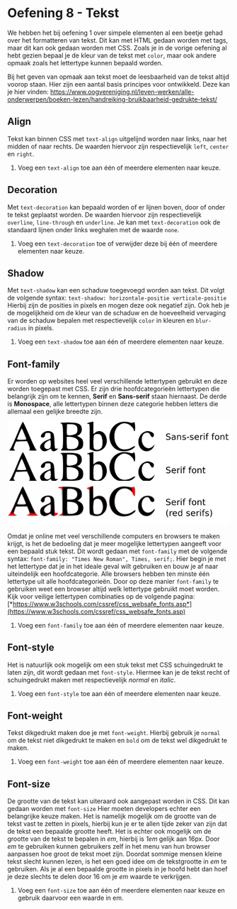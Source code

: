 # Oefening 8 - Tekst

We hebben het bij oefening 1 over simpele elementen al een beetje gehad over het formatteren van tekst. Dit kan met HTML gedaan worden met tags, maar dit kan ook gedaan worden met CSS. Zoals je in de vorige oefening al hebt gezien bepaal je de kleur van de tekst met `color`, maar ook andere opmaak zoals het lettertype kunnen bepaald worden.

Bij het geven van opmaak aan tekst moet de leesbaarheid van de tekst altijd voorop staan. Hier zijn een aantal basis principes voor ontwikkeld. Deze kan je hier vinden: <https://www.oogvereniging.nl/leven-werken/alle-onderwerpen/boeken-lezen/handreiking-bruikbaarheid-gedrukte-tekst/>

## Align

Tekst kan binnen CSS met `text-align` uitgelijnd worden naar links, naar het midden of naar rechts. De waarden hiervoor zijn respectievelijk `left`, `center` en `right`.

1.  Voeg een `text-align` toe aan één of meerdere elementen naar keuze.

## Decoration

Met `text-decoration` kan bepaald worden of er lijnen boven, door of onder te tekst geplaatst worden. De waarden hiervoor zijn respectievelijk `overline`, `line-through` en `underline`. Je kan met `text-decoration` ook de standaard lijnen onder links weghalen met de waarde `none`.

1.  Voeg een `text-decoration` toe of verwijder deze bij één of meerdere elementen naar keuze.

## Shadow

Met `text-shadow` kan een schaduw toegevoegd worden aan tekst. Dit volgt de volgende syntax: `text-shadow: horizontale-positie verticale-positie` Hierbij zijn de posities in pixels en mogen deze ook negatief zijn. Ook heb je de mogelijkheid om de kleur van de schaduw en de hoeveelheid vervaging van de schaduw bepalen met respectievelijk `color` in kleuren en `blur-radius` in pixels.

1.  Voeg een `text-shadow` toe aan één of meerdere elementen naar keuze.

## Font-family

Er worden op websites heel veel verschillende lettertypen gebruikt en deze worden toegepast met CSS. Er zijn drie hoofdcategorieën lettertypen die belangrijk zijn om te kennen, **Serif** en **Sans-serif** staan hiernaast. De derde is **Monospace**, alle lettertypen binnen deze categorie hebben letters die allemaal een gelijke breedte zijn.

![Image result for serif sans serif](../assets/image12.png)

Omdat je online met veel verschillende computers en browsers te maken krijgt, is het de bedoeling dat je meer mogelijke lettertypen aangeeft voor een bepaald stuk tekst. Dit wordt gedaan met `font-family` met de volgende syntax: `font-family: "Times New Roman", Times, serif;`. Hier begin je met het lettertype dat je in het ideale geval wilt gebruiken en bouw je af naar uiteindelijk een hoofdcategorie. Alle browsers hebben ten minste één lettertype uit alle hoofdcategorieën. Door op deze manier `font-family` te gebruiken weet een browser altijd welk lettertype gebruikt moet worden. Kijk voor veilige lettertypen combinaties op de volgende pagina: [*https://www.w3schools.com/cssref/css_websafe_fonts.asp*](https://www.w3schools.com/cssref/css_websafe_fonts.asp)

1.  Voeg een `font-family` toe aan één of meerdere elementen naar keuze.

## Font-style

Het is natuurlijk ook mogelijk om een stuk tekst met CSS schuingedrukt te laten zijn, dit wordt gedaan met `font-style`. Hiermee kan je de tekst recht of schuingedrukt maken met respectievelijk *normal* en *italic*.

1.  Voeg een `font-style` toe aan één of meerdere elementen naar keuze.

## Font-weight

Tekst dikgedrukt maken doe je met `font-weight`. Hierbij gebruik je `normal` om de tekst niet dikgedrukt te maken en `bold` om de tekst wel dikgedrukt te maken.

1.  Voeg een `font-weight` toe aan één of meerdere elementen naar keuze.

## Font-size

De grootte van de tekst kan uiteraard ook aangepast worden in CSS. Dit kan gedaan worden met `font-size` Hier moeten developers echter een belangrijke keuze maken. Het is namelijk mogelijk om de grootte van de tekst vast te zetten in pixels, hierbij kun je er te allen tijde zeker van zijn dat de tekst een bepaalde grootte heeft. Het is echter ook mogelijk om de grootte van de tekst te bepalen in *em*, hierbij is *1em* gelijk aan 16px. Door *em* te gebruiken kunnen gebruikers zelf in het menu van hun browser aanpassen hoe groot de tekst moet zijn. Doordat sommige mensen kleine tekst slecht kunnen lezen, is het een goed idee om de tekstgrootte in *em* te gebruiken. Als je al een bepaalde grootte in pixels in je hoofd hebt dan hoef je deze slechts te delen door 16 om je *em* waarde te verkrijgen.

1.  Voeg een `font-size` toe aan één of meerdere elementen naar keuze en gebruik daarvoor een waarde in em.
